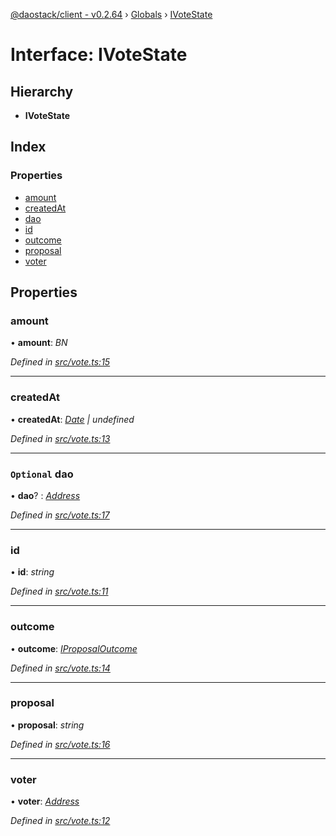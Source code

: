 [@daostack/client - v0.2.64](../README.md) › [Globals](../globals.md) › [IVoteState](ivotestate.md)

# Interface: IVoteState

## Hierarchy

* **IVoteState**

## Index

### Properties

* [amount](ivotestate.md#amount)
* [createdAt](ivotestate.md#createdat)
* [dao](ivotestate.md#optional-dao)
* [id](ivotestate.md#id)
* [outcome](ivotestate.md#outcome)
* [proposal](ivotestate.md#proposal)
* [voter](ivotestate.md#voter)

## Properties

###  amount

• **amount**: *BN*

*Defined in [src/vote.ts:15](https://github.com/daostack/client/blob/9d69996/src/vote.ts#L15)*

___

###  createdAt

• **createdAt**: *[Date](../globals.md#date) | undefined*

*Defined in [src/vote.ts:13](https://github.com/daostack/client/blob/9d69996/src/vote.ts#L13)*

___

### `Optional` dao

• **dao**? : *[Address](../globals.md#address)*

*Defined in [src/vote.ts:17](https://github.com/daostack/client/blob/9d69996/src/vote.ts#L17)*

___

###  id

• **id**: *string*

*Defined in [src/vote.ts:11](https://github.com/daostack/client/blob/9d69996/src/vote.ts#L11)*

___

###  outcome

• **outcome**: *[IProposalOutcome](../enums/iproposaloutcome.md)*

*Defined in [src/vote.ts:14](https://github.com/daostack/client/blob/9d69996/src/vote.ts#L14)*

___

###  proposal

• **proposal**: *string*

*Defined in [src/vote.ts:16](https://github.com/daostack/client/blob/9d69996/src/vote.ts#L16)*

___

###  voter

• **voter**: *[Address](../globals.md#address)*

*Defined in [src/vote.ts:12](https://github.com/daostack/client/blob/9d69996/src/vote.ts#L12)*
